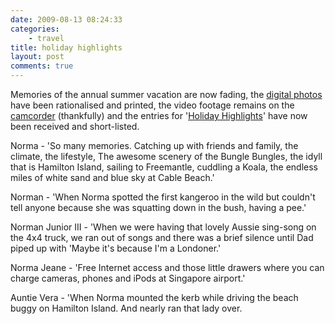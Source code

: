 ```yaml
---
date: 2009-08-13 08:24:33
categories:
    - travel
title: holiday highlights
layout: post
comments: true
---
```

Memories of the annual summer vacation are now fading, the [digital
photos](http://www.nbrightside.com/blog/2006/09/03/a-short-history-of-digital-photography/)
have been rationalised and printed, the video footage remains on the
[camcorder](http://www.nbrightside.com/blog/2007/09/03/how-a-digital-camcorder-drove-me-to-suicide/)
(thankfully) and the entries for '[Holiday
Highlights](http://www.nbrightside.com/blog/2006/08/22/holiday-highlights/)'
have now been received and short-listed.

Norma - 'So many memories. Catching up with friends and family, the
climate, the lifestyle, The awesome scenery of the Bungle Bungles, the
idyll that is Hamilton Island, sailing to Freemantle, cuddling a Koala,
the endless miles of white sand and blue sky at Cable Beach.'

Norman - 'When Norma spotted the first kangeroo in the wild but couldn't
tell anyone because she was squatting down in the bush, having a pee.'

Norman Junior III - 'When we were having that lovely Aussie sing-song on
the 4x4 truck, we ran out of songs and there was a brief silence until
Dad piped up with 'Maybe it's because I'm a Londoner.'

Norma Jeane - 'Free Internet access and those little drawers where you
can charge cameras, phones and iPods at Singapore airport.'

Auntie Vera - 'When Norma mounted the kerb while driving the beach buggy
on Hamilton Island. And nearly ran that lady over.
